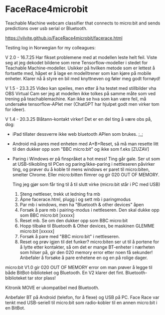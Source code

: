# FaceRace4microbit
Teachable Machine webcam classifier that connects to micro:bit and sends predictions over usb serial or Bluetooth.


https://vilvite.github.io/FaceRace4microbit/facerace.html

Testing log in Norwegian for my colleagues:

V 2.0 - 16.7.25
Har fikset problemene med at modellen leste helt feil. Viste seg at jeg dekodet bildene som rene Tensorflow-modeller i stedet for Teachable Machine-modeller. Usikker på hvilken metode som er lettest å fortsette med, håpet er å lage en modelltrener som kan kjøre på mobile enheter. Klarer nå å styre en bil med knyttneven og føler meg godt fornøyd!

V 1.5 - 23.3.25
Video kan speiles, men etter å ha testet med stillbilder vha OBS Virtual Cam ser jeg at modellen ikke tolkes på samme måte som ved trening på teachablemachine. Kan ikke se hva som kan være feil, må undersøke tensorflow-APIet mer (ChatGPT har hjulpet godt men virker tom for ideer).

V 1.4 - 20.3.25
Blåtann-kontakt virker! Det er en del ting å være obs på, dog:

 - iPad tillater dessverre ikke web bluetooth APIen som brukes. ;_;
 - Android må pares med enheten med A+B+Reset, så må man resette litt til den dukker opp som "BBC micro:bit" og ikke som f.eks [ZUZAV] 
 - Paring i Windows er på finspråket a hot mess! Ting går gale. Ser ut som at USB-tilkobling til PCen og paring/ikke-paring i nettleseren påvirker ting, og prøver du å koble til mens windows er paret til micro:biten, smelter Chrome. Eller micro:bitten flimrer og gir 020 OUT OF MEMORY.

   Ting jeg gjør som får ting til å til slutt virke (micro:bit står i PC med USB)
    1) Steng nettleser, trekk ut ledning fra mb
    2) Åpne facerace.html, plugg i og sett mb i paringmodus
    3) Par mb i windows, men ha "Bluetooth & other devices" åpen
    4) Forsøk å pare mb i pairing-modus i nettleseren. Den skal dukke opp som BBC micro:bit [xxxxx]
    5) Reset mb. Se om den dukker opp som BBC micro:bit
    6) Hopp tilbake til Bluetooth & Other devices, be maskinen GLEMME micro:bit [xxxxx]
    7) Forsøk å pare med "BBC micro:bit" i nettleseren.
    8) Reset og prøv igjen til det funker? micro:biten ser ut til å portene for å lytte etter kontakter, så om det er mange BT-enheter i nærheten som hilser på, gir den 020 memory error etter noen få sekunder! Anbefaler å forsøke å pare enhetene en og en på rolige dager.

micro:bit V1.0 gir 020 OUT OF MEMORY error om man prøver å legge til både BitBot-biblioteket og Bluetooth. En V2 klarer det fint. Bluetooth-biblioteket tar stor plass!

Kitronik MOVE er ukompatibel med Bluetooth.

Anbefaler BT på Android (telefon, for å flexe) og USB på PC. Face Race var tenkt med USB-seriell til micro:bit som radio-kobler til en annen micro:bit i en BitBot.

